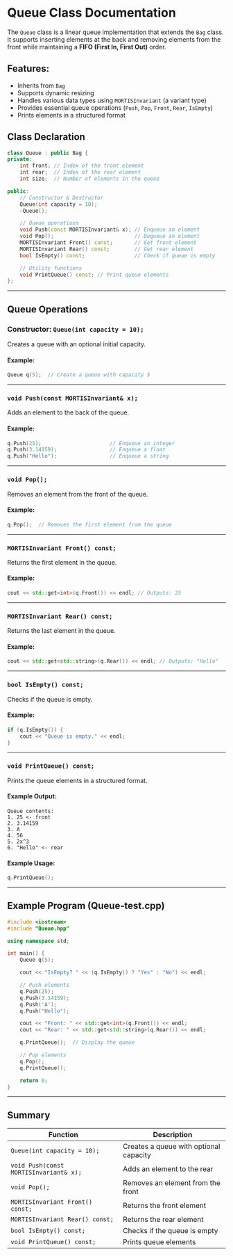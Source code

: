 # Queue Class Documentation

The `Queue` class is a linear queue implementation that extends the `Bag` class. It supports inserting elements at the back and removing elements from the front while maintaining a **FIFO (First In, First Out)** order. 

## Features:
- Inherits from `Bag`
- Supports dynamic resizing
- Handles various data types using `MORTISInvariant` (a variant type)
- Provides essential queue operations (`Push`, `Pop`, `Front`, `Rear`, `IsEmpty`)
- Prints elements in a structured format

## Class Declaration
```cpp
class Queue : public Bag {
private:
    int front; // Index of the front element
    int rear;  // Index of the rear element
    int size;  // Number of elements in the queue

public:
    // Constructor & Destructor
    Queue(int capacity = 10);
    ~Queue();

    // Queue operations
    void Push(const MORTISInvariant& x); // Enqueue an element
    void Pop();                          // Dequeue an element
    MORTISInvariant Front() const;       // Get front element
    MORTISInvariant Rear() const;        // Get rear element
    bool IsEmpty() const;                // Check if queue is empty

    // Utility functions
    void PrintQueue() const; // Print queue elements
};
```

---

## Queue Operations

### **Constructor: `Queue(int capacity = 10);`**
Creates a queue with an optional initial capacity.

#### **Example:**
```cpp
Queue q(5);  // Create a queue with capacity 5
```

---

### **`void Push(const MORTISInvariant& x);`**
Adds an element to the back of the queue.

#### **Example:**
```cpp
q.Push(25);                      // Enqueue an integer
q.Push(3.14159);                 // Enqueue a float
q.Push("Hello");                 // Enqueue a string
```

---

### **`void Pop();`**
Removes an element from the front of the queue.

#### **Example:**
```cpp
q.Pop();  // Removes the first element from the queue
```

---

### **`MORTISInvariant Front() const;`**
Returns the first element in the queue.

#### **Example:**
```cpp
cout << std::get<int>(q.Front()) << endl; // Outputs: 25
```

---

### **`MORTISInvariant Rear() const;`**
Returns the last element in the queue.

#### **Example:**
```cpp
cout << std::get<std::string>(q.Rear()) << endl; // Outputs: "Hello"
```

---

### **`bool IsEmpty() const;`**
Checks if the queue is empty.

#### **Example:**
```cpp
if (q.IsEmpty()) {
    cout << "Queue is empty." << endl;
}
```

---

### **`void PrintQueue() const;`**
Prints the queue elements in a structured format.

#### **Example Output:**
```
Queue contents:
1. 25 <- front
2. 3.14159
3. A
4. 56
5. 2x^3
6. "Hello" <- rear
```

#### **Example Usage:**
```cpp
q.PrintQueue();
```

---

## **Example Program (Queue-test.cpp)**
```cpp
#include <iostream>
#include "Queue.hpp"

using namespace std;

int main() {
    Queue q(5);

    cout << "IsEmpty? " << (q.IsEmpty() ? "Yes" : "No") << endl;

    // Push elements
    q.Push(25);
    q.Push(3.14159);
    q.Push('A');
    q.Push("Hello");

    cout << "Front: " << std::get<int>(q.Front()) << endl;
    cout << "Rear: " << std::get<std::string>(q.Rear()) << endl;

    q.PrintQueue();  // Display the queue

    // Pop elements
    q.Pop();
    q.PrintQueue();

    return 0;
}
```

---

## Summary
| Function | Description |
|----------|------------|
| `Queue(int capacity = 10);` | Creates a queue with optional capacity |
| `void Push(const MORTISInvariant& x);` | Adds an element to the rear |
| `void Pop();` | Removes an element from the front |
| `MORTISInvariant Front() const;` | Returns the front element |
| `MORTISInvariant Rear() const;` | Returns the rear element |
| `bool IsEmpty() const;` | Checks if the queue is empty |
| `void PrintQueue() const;` | Prints queue elements |
